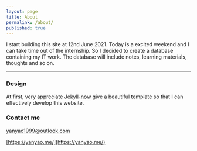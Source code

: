 ```yaml
---
layout: page
title: About
permalink: /about/
published: true
---
```


I start building this site at 12nd June 2021. Today is a excited weekend and I can take time out of the internship. So I decided to create a database containing my IT work. The database will include notes, learning materials, thoughts and so on. 

***
### Design

At first, very appreciate [Jekyll-now](https://github.com/barryclark/jekyll-now) give a beautiful template so that I can effectively develop this website.


### Contact me

[yanyao1999@outlook.com](mailto:yanyao1999@outlook.com)

[https://yanyao.me/](https://yanyao.me/)
